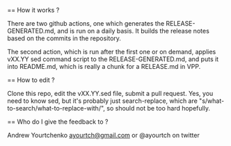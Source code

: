 == How it works ?

There are two github actions, one which generates the RELEASE-GENERATED.md, and is run on a daily basis.
It builds the release notes based on the commits in the repository.

The second action, which is run after the first one or on demand, applies vXX.YY sed command script to
the RELEASE-GENERATED.md, and puts it into README.md, which is really a chunk for a RELEASE.md in VPP.

== How to edit ?

Clone this repo, edit the vXX.YY.sed file, submit a pull request.
Yes, you need to know sed, but it's probably just search-replace,
which are "s/what-to-search/what-to-replace-with/", so should not
be too hard hopefully.

== Who do I give the feedback to ?

Andrew Yourtchenko ayourtch@gmail.com or @ayourtch on twitter

